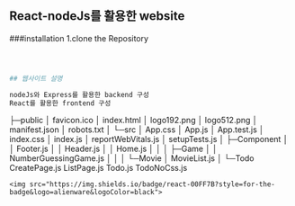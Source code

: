 ## React-nodeJs를 활용한 website

###installation
1.clone the Repository
```bash



## 웹사이트 설명

nodeJs와 Express를 활용한 backend 구성
React를 활용한 frontend 구성
```
├─public
│ favicon.ico
│ index.html
│ logo192.png
│ logo512.png
│ manifest.json
│ robots.txt
│
└─src
│ App.css
│ App.js
│ App.test.js
│ index.css
│ index.js
│ reportWebVitals.js
│ setupTests.js
│
├─Component
│ │ Footer.js
│ │ Header.js
│ │ Home.js
│ │
│ ├─Game
│ │ NumberGuessingGame.js
│ │
│ └─Movie
│ MovieList.js
│
└─Todo
CreatePage.js
ListPage.js
Todo.js
TodoNoCss.js
```
<img src="https://img.shields.io/badge/react-00FF7B?style=for-the-badge&logo=alienware&logoColor=black">
